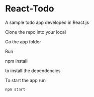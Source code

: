 # React-Todo
A sample todo app developed in React.js

Clone the repo into your local



Go the app folder




Run 



npm install 



to install the dependencies




To start the app run




    npm start
